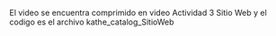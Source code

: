 El video se encuentra comprimido en video Actividad 3 Sitio Web y el codigo es el archivo kathe_catalog_SitioWeb
